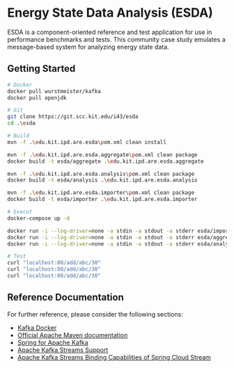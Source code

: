 # Energy State Data Analysis (ESDA)

ESDA is a component-oriented reference and test application for use in performance benchmarks and tests. This community case study emulates a message-based system for analyzing energy state data.

## Getting Started

```sh
# Docker
docker pull wurstmeister/kafka
docker pull openjdk

# Git
git clone https://git.scc.kit.edu/i43/esda
cd .\esda

# Build
mvn -f .\edu.kit.ipd.are.esda\pom.xml clean install

mvn -f .\edu.kit.ipd.are.esda.aggregate\pom.xml clean package
docker build -t esda/aggregate .\edu.kit.ipd.are.esda.aggregate

mvn -f .\edu.kit.ipd.are.esda.analysis\pom.xml clean package
docker build -t esda/analysis .\edu.kit.ipd.are.esda.analysis

mvn -f .\edu.kit.ipd.are.esda.importer\pom.xml clean package
docker build -t esda/importer .\edu.kit.ipd.are.esda.importer

# Execut
docker-compose up -d

docker run -i --log-driver=none -a stdin -a stdout -a stderr esda/importer
docker run -i --log-driver=none -a stdin -a stdout -a stderr esda/aggregate
docker run -i --log-driver=none -a stdin -a stdout -a stderr esda/analysis

# Test
curl "localhost:80/add/abc/30"
curl "localhost:80/add/abc/30"
curl "localhost:80/add/abc/30"

```

## Reference Documentation

For further reference, please consider the following sections:

* [Kafka Docker](https://wurstmeister.github.io/kafka-docker)
* [Official Apache Maven documentation](https://maven.apache.org/guides/index.html)
* [Spring for Apache Kafka](https://docs.spring.io/spring-boot/docs/{bootVersion}/reference/htmlsingle/#boot-features-kafka)
* [Apache Kafka Streams Support](https://docs.spring.io/spring-kafka/docs/current/reference/html/_reference.html#kafka-streams)
* [Apache Kafka Streams Binding Capabilities of Spring Cloud Stream](https://docs.spring.io/spring-cloud-stream/docs/current/reference/htmlsingle/#_kafka_streams_binding_capabilities_of_spring_cloud_stream)
